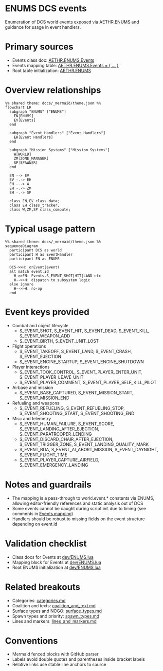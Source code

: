 # ENUMS DCS events

Enumeration of DCS world events exposed via AETHR.ENUMS and guidance for usage in event handlers.

# Primary sources

- Events class doc: [AETHR.ENUMS.Events](../../dev/ENUMS.lua:58)
- Events mapping table: [AETHR.ENUMS.Events = { ... }](../../dev/ENUMS.lua:374)
- Root table initialization: [AETHR.ENUMS](../../dev/ENUMS.lua:337)

# Overview relationships

```mermaid
%% shared theme: docs/_mermaid/theme.json %%
flowchart LR
  subgraph "ENUMS" ["ENUMS"]
    EN[ENUMS]
    EV[Events]
  end

  subgraph "Event Handlers" ["Event Handlers"]
    EH[Event Handlers]
  end

  subgraph "Mission Systems" ["Mission Systems"]
    W[WORLD]
    ZM[ZONE_MANAGER]
    SP[SPAWNER]
  end

  EN --> EV
  EV -.-> EH
  EH -.-> W
  EH -.-> ZM
  EH -.-> SP

  class EN,EV class_data;
  class EH class_tracker;
  class W,ZM,SP class_compute;
```

# Typical usage pattern

```mermaid
%% shared theme: docs/_mermaid/theme.json %%
sequenceDiagram
  participant DCS as world
  participant H as EventHandler
  participant EN as ENUMS

  DCS->>H: onEvent(event)
  alt match event.id
    H->>EN: Events.S_EVENT_SHOT|HIT|LAND etc
    H-->>H: dispatch to subsystem logic
  else ignore
    H-->>H: no-op
  end
```

# Event keys provided

- Combat and object lifecycle
  - S_EVENT_SHOT, S_EVENT_HIT, S_EVENT_DEAD, S_EVENT_KILL, S_EVENT_WEAPON_ADD
  - S_EVENT_BIRTH, S_EVENT_UNIT_LOST
- Flight operations
  - S_EVENT_TAKEOFF, S_EVENT_LAND, S_EVENT_CRASH, S_EVENT_EJECTION
  - S_EVENT_ENGINE_STARTUP, S_EVENT_ENGINE_SHUTDOWN
- Player interactions
  - S_EVENT_TOOK_CONTROL, S_EVENT_PLAYER_ENTER_UNIT, S_EVENT_PLAYER_LEAVE_UNIT
  - S_EVENT_PLAYER_COMMENT, S_EVENT_PLAYER_SELF_KILL_PILOT
- Airbase and mission
  - S_EVENT_BASE_CAPTURED, S_EVENT_MISSION_START, S_EVENT_MISSION_END
- Refueling and weapons
  - S_EVENT_REFUELING, S_EVENT_REFUELING_STOP, S_EVENT_SHOOTING_START, S_EVENT_SHOOTING_END
- Misc and telemetry
  - S_EVENT_HUMAN_FAILURE, S_EVENT_SCORE, S_EVENT_LANDING_AFTER_EJECTION, S_EVENT_PARATROOPER_LENDING
  - S_EVENT_DISCARD_CHAIR_AFTER_EJECTION, S_EVENT_TRIGGER_ZONE, S_EVENT_LANDING_QUALITY_MARK
  - S_EVENT_BDA, S_EVENT_AI_ABORT_MISSION, S_EVENT_DAYNIGHT, S_EVENT_FLIGHT_TIME
  - S_EVENT_PLAYER_CAPTURE_AIRFIELD, S_EVENT_EMERGENCY_LANDING

# Notes and guardrails

- The mapping is a pass-through to world.event.* constants via ENUMS, allowing editor-friendly references and static analysis out of DCS
- Some events cannot be caught during script init due to timing (see comments in [Events mapping](../../dev/ENUMS.lua:384))
- Handlers should be robust to missing fields on the event structure depending on event.id

# Validation checklist

- Class docs for Events at [dev/ENUMS.lua](../../dev/ENUMS.lua:58)
- Mapping block for Events at [dev/ENUMS.lua](../../dev/ENUMS.lua:374)
- Root ENUMS initialization at [dev/ENUMS.lua](../../dev/ENUMS.lua:337)

# Related breakouts

- Categories: [categories.md](./categories.md)
- Coalition and texts: [coalition_and_text.md](./coalition_and_text.md)
- Surface types and NOGO: [surface_types.md](./surface_types.md)
- Spawn types and priority: [spawn_types.md](./spawn_types.md)
- Lines and markers: [lines_and_markers.md](./lines_and_markers.md)

# Conventions

- Mermaid fenced blocks with GitHub parser
- Labels avoid double quotes and parentheses inside bracket labels
- Relative links use stable line anchors to source